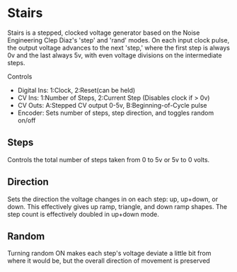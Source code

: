 # Stairs

Stairs is a stepped, clocked voltage generator based on the Noise Engineering Clep Diaz's 'step' and 'rand' modes. On each input clock pulse, the output voltage advances to the next 'step,' where the first step is always 0v and the last always 5v, with even voltage divisions on the intermediate steps.

Controls

- Digital Ins: 1:Clock,  2:Reset(can be held)
- CV Ins:   1:Number of Steps,  2:Current Step (Disables clock if > 0v)
- CV Outs:  A:Stepped CV output 0-5v, B:Beginning-of-Cycle pulse 
- Encoder: Sets number of steps, step direction, and toggles random on/off

## Steps
Controls the total number of steps taken from 0 to 5v or 5v to 0 volts.

## Direction
Sets the direction the voltage changes in on each step: up, up+down, or down. This effectively gives up ramp, triangle, and down ramp shapes. The step count is effectively doubled in up+down mode.

## Random
Turning random ON makes each step's voltage deviate a little bit from where it would be, but the overall direction of movement is preserved




